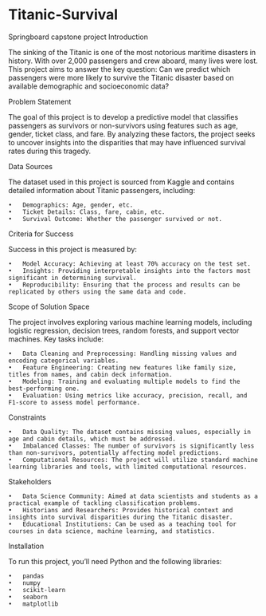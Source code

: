 # Titanic-Survival
Springboard capstone project
Introduction

The sinking of the Titanic is one of the most notorious maritime disasters in history. With over 2,000 passengers and crew aboard, many lives were lost. This project aims to answer the key question: Can we predict which passengers were more likely to survive the Titanic disaster based on available demographic and socioeconomic data?

Problem Statement

The goal of this project is to develop a predictive model that classifies passengers as survivors or non-survivors using features such as age, gender, ticket class, and fare. By analyzing these factors, the project seeks to uncover insights into the disparities that may have influenced survival rates during this tragedy.

Data Sources

The dataset used in this project is sourced from Kaggle and contains detailed information about Titanic passengers, including:

	•	Demographics: Age, gender, etc.
	•	Ticket Details: Class, fare, cabin, etc.
	•	Survival Outcome: Whether the passenger survived or not.

Criteria for Success

Success in this project is measured by:

	•	Model Accuracy: Achieving at least 70% accuracy on the test set.
	•	Insights: Providing interpretable insights into the factors most significant in determining survival.
	•	Reproducibility: Ensuring that the process and results can be replicated by others using the same data and code.

Scope of Solution Space

The project involves exploring various machine learning models, including logistic regression, decision trees, random forests, and support vector machines. Key tasks include:

	•	Data Cleaning and Preprocessing: Handling missing values and encoding categorical variables.
	•	Feature Engineering: Creating new features like family size, titles from names, and cabin deck information.
	•	Modeling: Training and evaluating multiple models to find the best-performing one.
	•	Evaluation: Using metrics like accuracy, precision, recall, and F1-score to assess model performance.

Constraints

	•	Data Quality: The dataset contains missing values, especially in age and cabin details, which must be addressed.
	•	Imbalanced Classes: The number of survivors is significantly less than non-survivors, potentially affecting model predictions.
	•	Computational Resources: The project will utilize standard machine learning libraries and tools, with limited computational resources.

Stakeholders

	•	Data Science Community: Aimed at data scientists and students as a practical example of tackling classification problems.
	•	Historians and Researchers: Provides historical context and insights into survival disparities during the Titanic disaster.
	•	Educational Institutions: Can be used as a teaching tool for courses in data science, machine learning, and statistics.

Installation

To run this project, you’ll need Python and the following libraries:

	•	pandas
	•	numpy
	•	scikit-learn
	•	seaborn
	•	matplotlib

